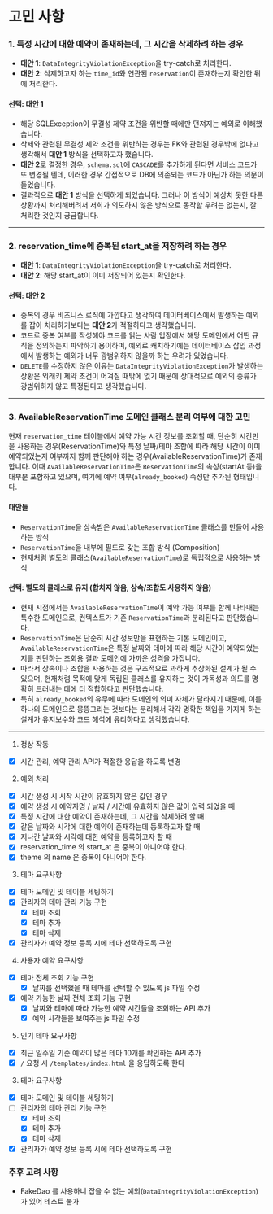 # 고민 사항

### 1. 특정 시간에 대한 예약이 존재하는데, 그 시간을 삭제하려 하는 경우

- **대안 1**: `DataIntegrityViolationException`을 try-catch로 처리한다.
- **대안 2**: 삭제하고자 하는 `time_id`와 연관된 `reservation`이 존재하는지 확인한 뒤에 처리한다.

#### 선택: 대안 1

- 해당 SQLException이 무결성 제약 조건을 위반할 때에만 던져지는 예외로 이해했습니다.
- 삭제와 관련된 무결성 제약 조건을 위반하는 경우는 FK와 관련된 경우밖에 없다고 생각해서 **대안 1** 방식을 선택하고자 했습니다.
- **대안 2**로 결정한 경우, `schema.sql`에 `CASCADE`를 추가하게 된다면 서비스 코드가 또 변경될 텐데, 이러한 경우 간접적으로 DB에 의존되는 코드가 아닌가 하는 의문이 들었습니다.
- 결과적으로 **대안 1** 방식을 선택하게 되었습니다. 그러나 이 방식이 예상치 못한 다른 상황까지 처리해버려서 저희가 의도하지 않은 방식으로 동작할 우려는 없는지, 잘 처리한 것인지 궁금합니다.

---

### 2. reservation_time에 중복된 start_at을 저장하려 하는 경우

- **대안 1**: `DataIntegrityViolationException`을 try-catch로 처리한다.
- **대안 2**: 해당 start_at이 이미 저장되어 있는지 확인한다.

#### 선택: 대안 2

- 중복의 경우 비즈니스 로직에 가깝다고 생각하여 데이터베이스에서 발생하는 예외를 잡아 처리하기보다는 **대안 2**가 적절하다고 생각했습니다.
- 코드로 중복 여부를 작성해야 코드를 읽는 사람 입장에서 해당 도메인에서 어떤 규칙을 정의하는지 파악하기 용이하며, 예외로 캐치하기에는 데이터베이스 삽입 과정에서 발생하는 예외가 너무 광범위하지 않을까 하는 우려가 있었습니다.
- `DELETE`를 수정하지 않은 이유는 `DataIntegrityViolationException`가 발생하는 상황은 외래키 제약 조건이 어겨질 때밖에 없기 때문에 상대적으로 예외의 종류가 광범위하지 않고 특정된다고 생각했습니다.

---

### 3. AvailableReservationTime 도메인 클래스 분리 여부에 대한 고민

현재 `reservation_time` 테이블에서 예약 가능 시간 정보를 조회할 때, 단순히 시간만을 사용하는 경우(ReservationTime)와 특정 날짜/테마 조합에 따라 해당 시간이 이미 예약되었는지 여부까지 함께 판단해야 하는 경우(AvailableReservationTime)가 존재합니다. 이때 `AvailableReservationTime`은 `ReservationTime`의 속성(startAt 등)을 대부분 포함하고 있으며, 여기에 예약 여부(`already_booked`) 속성만 추가된 형태입니다.

#### 대안들
- `ReservationTime`을 상속받은 `AvailableReservationTime` 클래스를 만들어 사용하는 방식
- `ReservationTime`을 내부에 필드로 갖는 조합 방식 (Composition)
- 현재처럼 별도의 클래스(`AvailableReservationTime`)로 독립적으로 사용하는 방식

#### 선택: 별도의 클래스로 유지 (합치지 않음, 상속/조합도 사용하지 않음)

- 현재 시점에서는 `AvailableReservationTime`이 예약 가능 여부를 함께 나타내는 특수한 도메인으로, 컨텍스트가 기존 `ReservationTime`과 분리된다고 판단했습니다.
- `ReservationTime`은 단순히 시간 정보만을 표현하는 기본 도메인이고, `AvailableReservationTime`은 특정 날짜와 테마에 따라 해당 시간이 예약되었는지를 판단하는 조회용 결과 도메인에 가까운 성격을 가집니다.
- 따라서 상속이나 조합을 사용하는 것은 구조적으로 과하게 추상화된 설계가 될 수 있으며, 현재처럼 목적에 맞게 독립된 클래스를 유지하는 것이 가독성과 의도를 명확히 드러내는 데에 더 적합하다고 판단했습니다.
- 특히 `already_booked`의 유무에 따라 도메인의 의미 자체가 달라지기 때문에, 이를 하나의 도메인으로 뭉뚱그리는 것보다는 분리해서 각각 명확한 책임을 가지게 하는 설계가 유지보수와 코드 해석에 유리하다고 생각했습니다.


---

1. 정상 작동

- [x] 시간 관리, 예약 관리 API가 적절한 응답을 하도록 변경

2. 예외 처리

- [x] 시간 생성 시 시작 시간이 유효하지 않은 값인 경우
- [x] 예약 생성 시 예약자명 / 날짜 / 시간에 유효하지 않은 값이 입력 되었을 때
- [x] 특정 시간에 대한 예약이 존재하는데, 그 시간을 삭제하려 할 때
- [x] 같은 날짜와 시각에 대한 예약이 존재하는데 등록하고자 할 때
- [x] 지나간 날짜와 시각에 대한 예약을 등록하고자 할 때
- [x] reservation_time 의 start_at 은 중복이 아니어야 한다.
- [x] theme 의 name 은 중복이 아니어야 한다.

3. 테마 요구사항

- [x] 테마 도메인 및 테이블 세팅하기
- [x] 관리자의 테마 관리 기능 구현
    - [x] 테마 조회
    - [x] 테마 추가
    - [x] 테마 삭제
- [x] 관리자가 예약 정보 등록 시에 테마 선택하도록 구현

4. 사용자 예약 요구사항

- [x] 테마 전체 조회 기능 구현
    - [x] 날짜를 선택했을 때 테마를 선택할 수 있도록 js 파일 수정
- [x] 예약 가능한 날짜 전체 조회 기능 구현
    - [x] 날짜와 테마에 따라 가능한 예약 시간들을 조회하는 API 추가
    - [x] 예약 시각들을 보여주는 js 파일 수정

5. 인기 테마 요구사항

- [x] 최근 일주일 기준 예약이 많은 테마 10개를 확인하는 API 추가
- [x] `/` 요청 시 `/templates/index.html` 을 응답하도록 한다

3. 테마 요구사항

- [x] 테마 도메인 및 테이블 세팅하기
- [ ] 관리자의 테마 관리 기능 구현
    - [x] 테마 조회
    - [x] 테마 추가
    - [x] 테마 삭제
- [x] 관리자가 예약 정보 등록 시에 테마 선택하도록 구현

### 추후 고려 사항

- FakeDao 를 사용하니 잡을 수 없는 예외(`DataIntegrityViolationException`) 가 있어 테스트 불가
